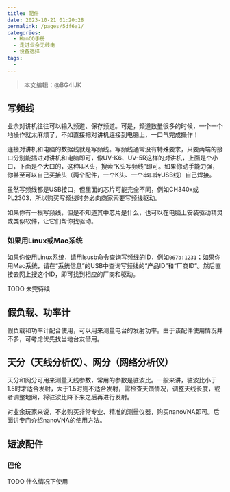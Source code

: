 ```yaml
---
title: 配件
date: 2023-10-21 01:20:28
permalink: /pages/5df6a1/
categories:
  - HamCQ手册
  - 走进业余无线电
  - 设备选择
tags:
  - 
---
```


> 本文编辑：@BG4IJK

## 写频线

业余对讲机往往可以输入频道、保存频道。可是，频道数量很多的时候，一个一个地操作就太麻烦了，不如直接把对讲机连接到电脑上，一口气完成操作！

连接对讲机和电脑的数据线就是写频线。写频线通常没有特殊要求，只要两端的接口分别能插进对讲机和电脑即可，像UV-K6、UV-5R这样的对讲机，上面是个小口，下面是个大口的，这种叫K头，搜索“K头写频线”即可。如果你动手能力强，你甚至可以自己买接头（两个配件，一个K头、一个串口转USB线）自己焊接。

虽然写频线都是USB接口，但里面的芯片可能完全不同，例如CH340x或PL2303，所以购买写频线时务必向商家索要写频线驱动。

如果你有一根写频线，但是不知道其中芯片是什么，也可以在电脑上安装驱动精灵或类似软件，让它们帮你找驱动。

### 如果用Linux或Mac系统

如果你使用Linux系统，请用lsusb命令查询写频线的ID，例如`067b:1231`；如果你用Mac系统，请在“系统信息”的USB中查询写频线的“产品ID”和“厂商ID”。然后直接去网上搜这个ID，即可找到相应的厂商和驱动。

TODO 未完待续

## 假负载、功率计

假负载和功率计配合使用，可以用来测量电台的发射功率。由于该配件使用情况并不多，可考虑优先找当地台友借用。

## 天分（天线分析仪）、网分（网络分析仪）

天分和网分可用来测量天线参数，常用的参数是驻波比。一般来讲，驻波比小于1.5时才适合发射，大于1.5时则不适合发射，需检查天馈情况，调整天线长度，或者调整地网，将驻波比降下来之后再进行发射。

对业余玩家来说，不必购买非常专业、精准的测量仪器，购买nanoVNA即可。后面讲专门介绍nanoVNA的使用方法。

## 短波配件

### 巴伦

TODO 什么情况下使用
